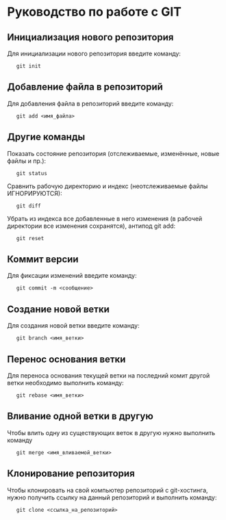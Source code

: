 # Руководство по работе с GIT

## Инициализация нового репозитория

Для инициализации нового репозитория введите команду:
```
   git init
```

## Добавление файла в репозиторий

Для добавления файла в репозиторий введите команду:
```
   git add <имя_файла>
```

## Другие команды

Показать состояние репозитория (отслеживаемые, изменённые, новые файлы и пр.):
```
   git status
```

Сравнить рабочую директорию и индекс (неотслеживаемые файлы ИГНОРИРУЮТСЯ):
```
   git diff
```

Убрать из индекса все добавленные в него изменения (в рабочей директории все изменения сохранятся), антипод git add:
```
   git reset
```

## Коммит версии

Для фиксации изменений введите команду:
```
   git commit -m <сообщение>
```
## Создание новой ветки

Для создания новой ветки введите команду:
```
   git branch <имя_ветки>
```

## Перенос основания ветки

Для переноса основания текущей ветки на последний комит другой ветки необходимо выполнить команду:
```
   git rebase <имя_ветки>
```

## Вливание одной ветки в другую

Чтобы влить одну из существующих веток в другую нужно выполнить команду
```
   git merge <имя_вливаемой_ветки>
```

## Клонирование репозитория

Чтобы клонировать на свой компьютер репозиторий с git-хостинга, нужно получить ссылку на данный репозиторий и выполнить команду:
```
   git clone <ссылка_на_репозиторий>
```

